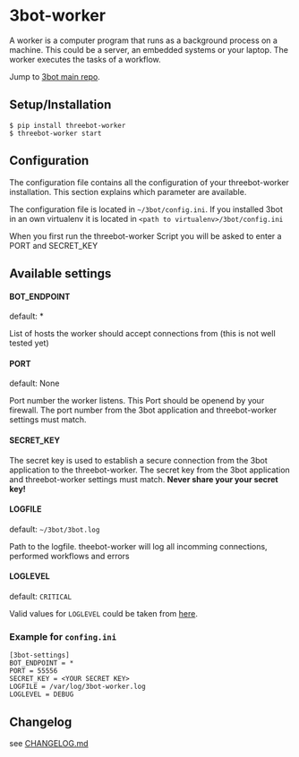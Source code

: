 # 3bot-worker

A worker is a computer program that runs as a background process on a machine. This could be a server, an embedded systems or your laptop. The worker executes the tasks of a workflow.

Jump to [3bot main repo](https://github.com/3bot/3bot/).

## Setup/Installation

    $ pip install threebot-worker
    $ threebot-worker start



## Configuration

The configuration file contains all the configuration of your threebot-worker installation.
This section explains which parameter are available.

The configuration file is located in `~/3bot/config.ini`. If you installed 3bot in an own virtualenv it
is located in `<path to virtualenv>/3bot/config.ini`

When you first run the threebot-worker Script you will be asked to enter a PORT and SECRET_KEY

## Available settings

#### BOT_ENDPOINT

default: *

List of hosts the worker should accept connections from (this is not well tested yet)

#### PORT

default: None

Port number the worker listens. This Port should be openend by your firewall. The port number from the 3bot application and threebot-worker settings must match.

#### SECRET_KEY

The secret key is used to establish a secure connection from the 3bot application to the threebot-worker. The secret key from the 3bot application and threebot-worker settings must match.
**Never share your your secret key!**

#### LOGFILE

default: `~/3bot/3bot.log`

Path to the logfile. theebot-worker will log all incomming connections, performed workflows and errors

#### LOGLEVEL

default: `CRITICAL`

Valid values for `LOGLEVEL` could be taken from [here](https://docs.python.org/2/howto/logging.html).

### Example for `confing.ini`

    [3bot-settings]
    BOT_ENDPOINT = *
    PORT = 55556
    SECRET_KEY = <YOUR SECRET KEY>
	LOGFILE = /var/log/3bot-worker.log
	LOGLEVEL = DEBUG


## Changelog

see [CHANGELOG.md](https://github.com/3bot/3bot-worker/blob/master/CHANGELOG.md)
